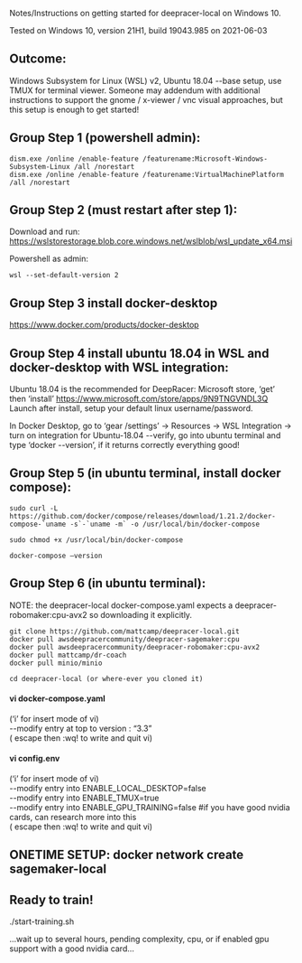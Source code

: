 Notes/Instructions on getting started for deepracer-local on Windows 10.

Tested on Windows 10, version 21H1, build 19043.985 on 2021-06-03

## Outcome:  
  Windows Subsystem for Linux (WSL) v2, Ubuntu 18.04
  --base setup, use TMUX for terminal viewer. Someone may addendum with additional instructions to support the gnome / x-viewer / vnc visual approaches, but this setup is enough to get started!

## Group Step 1 (powershell admin):
```
dism.exe /online /enable-feature /featurename:Microsoft-Windows-Subsystem-Linux /all /norestart
dism.exe /online /enable-feature /featurename:VirtualMachinePlatform /all /norestart
```

## Group Step 2 (must restart after step 1):
  Download and run: https://wslstorestorage.blob.core.windows.net/wslblob/wsl_update_x64.msi 

  Powershell as admin:
```
wsl --set-default-version 2
```
## Group Step 3 install docker-desktop
https://www.docker.com/products/docker-desktop  

## Group Step 4 install ubuntu 18.04 in WSL and docker-desktop with WSL integration:
  Ubuntu 18.04 is the recommended for DeepRacer: Microsoft store, ‘get’ then ‘install’ https://www.microsoft.com/store/apps/9N9TNGVNDL3Q   
  Launch after install, setup your default linux username/password.

  In Docker Desktop, go to ‘gear /settings’ -> Resources -> WSL Integration -> turn on integration for Ubuntu-18.04
  --verify, go into ubuntu terminal and type ‘docker --version’, if it returns correctly everything good!

## Group Step 5 (in ubuntu terminal, install docker compose):
```
sudo curl -L https://github.com/docker/compose/releases/download/1.21.2/docker-compose-`uname -s`-`uname -m` -o /usr/local/bin/docker-compose 

sudo chmod +x /usr/local/bin/docker-compose

docker-compose –version
```

## Group Step 6 (in ubuntu terminal):
  NOTE: the deepracer-local docker-compose.yaml expects a deepracer-robomaker:cpu-avx2 so downloading it explicitly.

```
git clone https://github.com/mattcamp/deepracer-local.git 
docker pull awsdeepracercommunity/deepracer-sagemaker:cpu
docker pull awsdeepracercommunity/deepracer-robomaker:cpu-avx2
docker pull mattcamp/dr-coach
docker pull minio/minio

cd deepracer-local (or where-ever you cloned it)
```

#### vi docker-compose.yaml
  (‘i’ for insert mode of vi)  
  --modify entry at top to version : “3.3”  
  ( escape then :wq! to write and quit vi)  


#### vi config.env
  (‘i’ for insert mode of vi)  
  --modify entry into ENABLE_LOCAL_DESKTOP=false  
  --modify entry into ENABLE_TMUX=true  
  --modify entry into ENABLE_GPU_TRAINING=false   #if you have good nvidia cards, can research more into this  
  ( escape then :wq! to write and quit vi)  

## ONETIME SETUP: docker network create sagemaker-local


## Ready to train!

./start-training.sh

…wait up to several hours, pending complexity, cpu, or if enabled gpu support with a good nvidia card…
